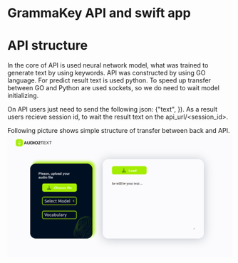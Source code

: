 # GrammaKey API and swift app

# API structure

In the core of API is used neural network model, what was trained to generate text by using keywords.
API was constructed by using GO language.
For predict result text is used python.
To speed up transfer between GO and Python are used sockets, so we do need to wait model initializing.

On API users just need to send the following json: {"text", <your key words>}). As a result users recieve session id, to wait the result text on the api_url/<session_id>. 

Following picture shows simple structure of transfer between back and API.
![alt tag](https://github.com/take2make/sra_api/blob/main/view.png)

